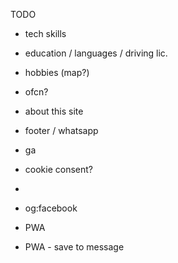 TODO

- tech skills
- education / languages / driving lic.
- hobbies (map?)
- ofcn?
- about this site
- footer / whatsapp
  <WhatsappBadge text='Hello there' phone='55123456789' image='whatsapp.png' />
- ga
- cookie consent?
- 

- og:facebook
- PWA
- PWA - save to message